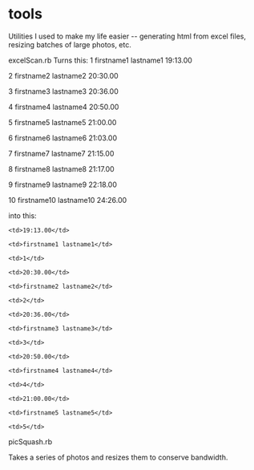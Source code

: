 tools
=====

Utilities I used to make my life easier -- generating html from excel files, resizing batches of large photos, etc.

excelScan.rb 
Turns this:
1	firstname1	lastname1	19:13.00

2	firstname2	lastname2	20:30.00

3	firstname3	lastname3	20:36.00

4	firstname4	lastname4	20:50.00

5	firstname5	lastname5	21:00.00

6	firstname6	lastname6	21:03.00

7	firstname7	lastname7	21:15.00

8	firstname8	lastname8	21:17.00

9	firstname9	lastname9	22:18.00

10	firstname10	lastname10	24:26.00

into this:

<tr>

	<td>19:13.00</td>
	
	<td>firstname1 lastname1</td>
	
	<td>1</td>
	
</tr>

<tr>

	<td>20:30.00</td>
	
	<td>firstname2 lastname2</td>
	
	<td>2</td>
	
</tr>

<tr>

	<td>20:36.00</td>
	
	<td>firstname3 lastname3</td>
	
	<td>3</td>
	
</tr>

<tr>

	<td>20:50.00</td>
	
	<td>firstname4 lastname4</td>
	
	<td>4</td>
	
</tr>

<tr>

	<td>21:00.00</td>
	
	<td>firstname5 lastname5</td>
	
	<td>5</td>
	
</tr>



picSquash.rb

Takes a series of photos and resizes them to conserve bandwidth.
